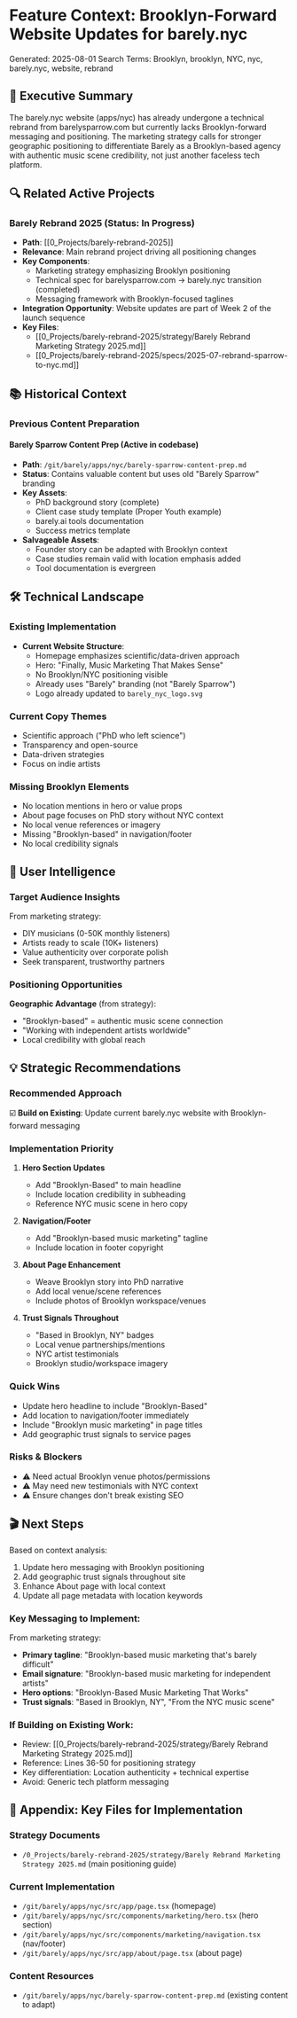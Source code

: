 # Feature Context: Brooklyn-Forward Website Updates for barely.nyc

Generated: 2025-08-01
Search Terms: Brooklyn, brooklyn, NYC, nyc, barely.nyc, website, rebrand

## 🎯 Executive Summary

The barely.nyc website (apps/nyc) has already undergone a technical rebrand from barelysparrow.com but currently lacks Brooklyn-forward messaging and positioning. The marketing strategy calls for stronger geographic positioning to differentiate Barely as a Brooklyn-based agency with authentic music scene credibility, not just another faceless tech platform.

## 🔍 Related Active Projects

### Barely Rebrand 2025 (Status: In Progress)

- **Path**: [[0_Projects/barely-rebrand-2025]]
- **Relevance**: Main rebrand project driving all positioning changes
- **Key Components**:
  - Marketing strategy emphasizing Brooklyn positioning
  - Technical spec for barelysparrow.com → barely.nyc transition (completed)
  - Messaging framework with Brooklyn-focused taglines
- **Integration Opportunity**: Website updates are part of Week 2 of the launch sequence
- **Key Files**:
  - [[0_Projects/barely-rebrand-2025/strategy/Barely Rebrand Marketing Strategy 2025.md]]
  - [[0_Projects/barely-rebrand-2025/specs/2025-07-rebrand-sparrow-to-nyc.md]]

## 📚 Historical Context

### Previous Content Preparation

#### Barely Sparrow Content Prep (Active in codebase)

- **Path**: `/git/barely/apps/nyc/barely-sparrow-content-prep.md`
- **Status**: Contains valuable content but uses old "Barely Sparrow" branding
- **Key Assets**:
  - PhD background story (complete)
  - Client case study template (Proper Youth example)
  - barely.ai tools documentation
  - Success metrics template
- **Salvageable Assets**:
  - Founder story can be adapted with Brooklyn context
  - Case studies remain valid with location emphasis added
  - Tool documentation is evergreen

## 🛠 Technical Landscape

### Existing Implementation

- **Current Website Structure**:
  - Homepage emphasizes scientific/data-driven approach
  - Hero: "Finally, Music Marketing That Makes Sense"
  - No Brooklyn/NYC positioning visible
  - Already uses "Barely" branding (not "Barely Sparrow")
  - Logo already updated to `barely_nyc_logo.svg`

### Current Copy Themes
- Scientific approach ("PhD who left science")
- Transparency and open-source
- Data-driven strategies
- Focus on indie artists

### Missing Brooklyn Elements
- No location mentions in hero or value props
- About page focuses on PhD story without NYC context
- No local venue references or imagery
- Missing "Brooklyn-based" in navigation/footer
- No local credibility signals

## 👥 User Intelligence

### Target Audience Insights

From marketing strategy:
- DIY musicians (0-50K monthly listeners)
- Artists ready to scale (10K+ listeners)
- Value authenticity over corporate polish
- Seek transparent, trustworthy partners

### Positioning Opportunities

**Geographic Advantage** (from strategy):
- "Brooklyn-based" = authentic music scene connection
- "Working with independent artists worldwide"
- Local credibility with global reach

## 💡 Strategic Recommendations

### Recommended Approach

☑️ **Build on Existing**: Update current barely.nyc website with Brooklyn-forward messaging

### Implementation Priority

1. **Hero Section Updates**
   - Add "Brooklyn-Based" to main headline
   - Include location credibility in subheading
   - Reference NYC music scene in hero copy

2. **Navigation/Footer**
   - Add "Brooklyn-based music marketing" tagline
   - Include location in footer copyright

3. **About Page Enhancement**
   - Weave Brooklyn story into PhD narrative
   - Add local venue/scene references
   - Include photos of Brooklyn workspace/venues

4. **Trust Signals Throughout**
   - "Based in Brooklyn, NY" badges
   - Local venue partnerships/mentions
   - NYC artist testimonials
   - Brooklyn studio/workspace imagery

### Quick Wins

- Update hero headline to include "Brooklyn-Based"
- Add location to navigation/footer immediately
- Include "Brooklyn music marketing" in page titles
- Add geographic trust signals to service pages

### Risks & Blockers

- ⚠️ Need actual Brooklyn venue photos/permissions
- ⚠️ May need new testimonials with NYC context
- ⚠️ Ensure changes don't break existing SEO

## 🎬 Next Steps

Based on context analysis:

1. Update hero messaging with Brooklyn positioning
2. Add geographic trust signals throughout site
3. Enhance About page with local context
4. Update all page metadata with location keywords

### Key Messaging to Implement:

From marketing strategy:
- **Primary tagline**: "Brooklyn-based music marketing that's barely difficult"
- **Email signature**: "Brooklyn-based music marketing for independent artists"
- **Hero options**: "Brooklyn-Based Music Marketing That Works"
- **Trust signals**: "Based in Brooklyn, NY", "From the NYC music scene"

### If Building on Existing Work:

- Review: [[0_Projects/barely-rebrand-2025/strategy/Barely Rebrand Marketing Strategy 2025.md]]
- Reference: Lines 36-50 for positioning strategy
- Key differentiation: Location authenticity + technical expertise
- Avoid: Generic tech platform messaging

## 📎 Appendix: Key Files for Implementation

### Strategy Documents
- `/0_Projects/barely-rebrand-2025/strategy/Barely Rebrand Marketing Strategy 2025.md` (main positioning guide)

### Current Implementation
- `/git/barely/apps/nyc/src/app/page.tsx` (homepage)
- `/git/barely/apps/nyc/src/components/marketing/hero.tsx` (hero section)
- `/git/barely/apps/nyc/src/components/marketing/navigation.tsx` (nav/footer)
- `/git/barely/apps/nyc/src/app/about/page.tsx` (about page)

### Content Resources
- `/git/barely/apps/nyc/barely-sparrow-content-prep.md` (existing content to adapt)